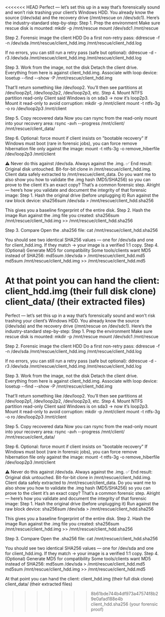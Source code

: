 <<<<<<< HEAD
Perfect — let’s set this up in a way that’s forensically sound and won’t risk trashing your client’s Windows HDD. You already know the source (/dev/sda) and the recovery drive (/mnt/rescue on /dev/sdc1). Here’s the industry-standard step-by-step:
Step 1. Prep the environment
Make sure rescue disk is mounted:
mkdir -p /mnt/rescue
mount /dev/sdc1 /mnt/rescue

Step 2. Forensic image the client HDD
Do a first non-retry pass:
ddrescue -f -n /dev/sda /mnt/rescue/client_hdd.img /mnt/rescue/client_hdd.log

If no errors, you can still run a retry pass (safe but optional):
ddrescue -d -r3 /dev/sda /mnt/rescue/client_hdd.img /mnt/rescue/client_hdd.log

Step 3. Work from the image, not the disk
Detach the client drive. Everything from here is against client_hdd.img.
Associate with loop device:
losetup --find --show -P /mnt/rescue/client_hdd.img

That’ll return something like /dev/loop2. You’ll then see partitions at /dev/loop2p1, /dev/loop2p2, /dev/loop2p3, etc.
Step 4. Mount NTFS partition read-only
Client said Windows is on sda3 → now it’s loop2p3.
 Mount it read-only to avoid corruption:
mkdir -p /mnt/client
mount -t ntfs-3g -o ro /dev/loop2p3 /mnt/client

Step 5. Copy recovered data
Now you can rsync from the read-only mount into your recovery area:
rsync -avh --progress /mnt/client/ /mnt/rescue/client_data/

Step 6. Optional: force mount if client insists on "bootable recovery"
If Windows must boot (rare in forensic jobs), you can force remove hibernation file only against the image:
mount -t ntfs-3g -o remove_hiberfile /dev/loop2p3 /mnt/client

⚠️ Never do this against /dev/sda. Always against the .img.
✅ End result:
Original disk untouched.
Bit-for-bit clone in /mnt/rescue/client_hdd.img.
Client data safely extracted to /mnt/rescue/client_data.
Do you want me to also show you how to validate the .img hash (MD5/SHA256) so you can prove to the client it’s an exact copy? That’s a common forensic step.
Alright — here’s how you validate and document the integrity of that forensic image:
Step 1. Hash the original drive (before unplugging it)
Run against the raw block device:
sha256sum /dev/sda > /mnt/rescue/client_hdd.sha256

This gives you a baseline fingerprint of the entire disk.
Step 2. Hash the image
Run against the .img file you created:
sha256sum /mnt/rescue/client_hdd.img >> /mnt/rescue/client_hdd.sha256

Step 3. Compare
Open the .sha256 file:
cat /mnt/rescue/client_hdd.sha256

You should see two identical SHA256 values — one for /dev/sda and one for client_hdd.img.
 If they match → your image is a verified 1:1 copy.
Step 4. (Optional) Generate MD5 for compatibility
Some tools/clients want MD5 instead of SHA256:
md5sum /dev/sda > /mnt/rescue/client_hdd.md5
md5sum /mnt/rescue/client_hdd.img >> /mnt/rescue/client_hdd.md5

At that point you can hand the client:
client_hdd.img (their full disk clone)
client_data/ (their extracted files)
=======
Perfect — let’s set this up in a way that’s forensically sound and won’t risk trashing your client’s Windows HDD. You already know the source (/dev/sda) and the recovery drive (/mnt/rescue on /dev/sdc1). Here’s the industry-standard step-by-step:
Step 1. Prep the environment
Make sure rescue disk is mounted:
mkdir -p /mnt/rescue
mount /dev/sdc1 /mnt/rescue

Step 2. Forensic image the client HDD
Do a first non-retry pass:
ddrescue -f -n /dev/sda /mnt/rescue/client_hdd.img /mnt/rescue/client_hdd.log

If no errors, you can still run a retry pass (safe but optional):
ddrescue -d -r3 /dev/sda /mnt/rescue/client_hdd.img /mnt/rescue/client_hdd.log

Step 3. Work from the image, not the disk
Detach the client drive. Everything from here is against client_hdd.img.
Associate with loop device:
losetup --find --show -P /mnt/rescue/client_hdd.img

That’ll return something like /dev/loop2. You’ll then see partitions at /dev/loop2p1, /dev/loop2p2, /dev/loop2p3, etc.
Step 4. Mount NTFS partition read-only
Client said Windows is on sda3 → now it’s loop2p3.
 Mount it read-only to avoid corruption:
mkdir -p /mnt/client
mount -t ntfs-3g -o ro /dev/loop2p3 /mnt/client

Step 5. Copy recovered data
Now you can rsync from the read-only mount into your recovery area:
rsync -avh --progress /mnt/client/ /mnt/rescue/client_data/

Step 6. Optional: force mount if client insists on "bootable recovery"
If Windows must boot (rare in forensic jobs), you can force remove hibernation file only against the image:
mount -t ntfs-3g -o remove_hiberfile /dev/loop2p3 /mnt/client

⚠️ Never do this against /dev/sda. Always against the .img.
✅ End result:
Original disk untouched.
Bit-for-bit clone in /mnt/rescue/client_hdd.img.
Client data safely extracted to /mnt/rescue/client_data.
Do you want me to also show you how to validate the .img hash (MD5/SHA256) so you can prove to the client it’s an exact copy? That’s a common forensic step.
Alright — here’s how you validate and document the integrity of that forensic image:
Step 1. Hash the original drive (before unplugging it)
Run against the raw block device:
sha256sum /dev/sda > /mnt/rescue/client_hdd.sha256

This gives you a baseline fingerprint of the entire disk.
Step 2. Hash the image
Run against the .img file you created:
sha256sum /mnt/rescue/client_hdd.img >> /mnt/rescue/client_hdd.sha256

Step 3. Compare
Open the .sha256 file:
cat /mnt/rescue/client_hdd.sha256

You should see two identical SHA256 values — one for /dev/sda and one for client_hdd.img.
 If they match → your image is a verified 1:1 copy.
Step 4. (Optional) Generate MD5 for compatibility
Some tools/clients want MD5 instead of SHA256:
md5sum /dev/sda > /mnt/rescue/client_hdd.md5
md5sum /mnt/rescue/client_hdd.img >> /mnt/rescue/client_hdd.md5

At that point you can hand the client:
client_hdd.img (their full disk clone)
client_data/ (their extracted files)
>>>>>>> 8b61bde744b4df973a47574f8b29e0afad188e4b
client_hdd.sha256 (your forensic proof)